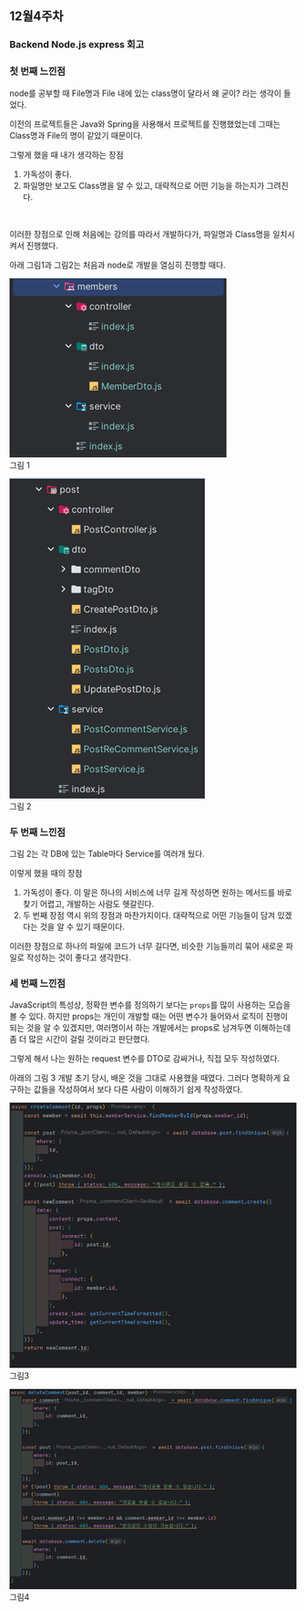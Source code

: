 ## 12월4주차

### Backend Node.js express 회고

### 첫 번째 느낀점

node를 공부할 때 File명과 File 내에 있는 class명이 달라서 왜 굳이? 라는 생각이 들었다.

이전의 프로젝트들은 Java와 Spring을 사용해서 프로젝트를 진행했었는데 그때는 Class명과 File의 명이 같았기 때문이다.

그렇게 했을 때 내가 생각하는 장점
<br>

1. 가독성이 좋다.
   <br>
2. 파일명만 보고도 Class명을 알 수 있고, 대략적으로 어떤 기능을 하는지가 그려진다.
<br>
  <p></p>
  이러한 장점으로 인해 처음에는 강의를 따라서 개발하다가, 파일명과 Class명을 일치시켜서 진행했다. 
  <p>
  아래 그림1과 그림2는 처음과 node로 개발을 열심히 진행할 때다.
  </p>

<p>

![Alt text](image.png)
</br>
그림 1

</p>

<p>

![Alt text](image-1.png)
</br>
그림 2

</p>

### 두 번째 느낀점

그림 2는 각 DB에 있는 Table마다 Service를 여러개 뒀다.

이렇게 했을 때의 장점
<br>

1. 가독성이 좋다. 이 말은 하나의 서비스에 너무 길게 작성하면 원하는 메서드를 바로 찾기 어렵고, 개발하는 사람도 헷갈린다.
   <br>
2. 두 번째 장점 역시 위의 장점과 마찬가지이다. 대략적으로 어떤 기능들이 담겨 있겠다는 것을 알 수 있기 때문이다.

이러한 장점으로 하나의 파일에 코드가 너무 길다면, 비슷한 기능들끼리 묶어 새로운 파일로 작성하는 것이 좋다고 생각한다.

### 세 번째 느낀점

JavaScript의 특성상, 정확한 변수를 정의하기 보다는 `props`를 많이 사용하는 모습을 볼 수 있다. 하지만 props는 개인이 개발할 때는 어떤 변수가 들어와서 로직이 진행이 되는 것을 알 수 있겠지만, 여러명이서 하는 개발에서는 props로 남겨두면 이해하는데 좀 더 많은 시간이 걸릴 것이라고 판단했다.

그렇게 해서 나는 원하는 request 변수를 DTO로 감싸거나, 직접 모두 작성하였다.

아래의 그림 3 개발 초기 당시, 배운 것을 그대로 사용했을 때였다. 그러다 명확하게 요구하는 값들을 작성하여서 보다 다른 사람이 이해하기 쉽게 작성하였다.

<p>

![Alt text](image-2.png)
<br>
그림3

</p>

<p>

![Alt text](image-3.png)
<br>
그림4

</p>
